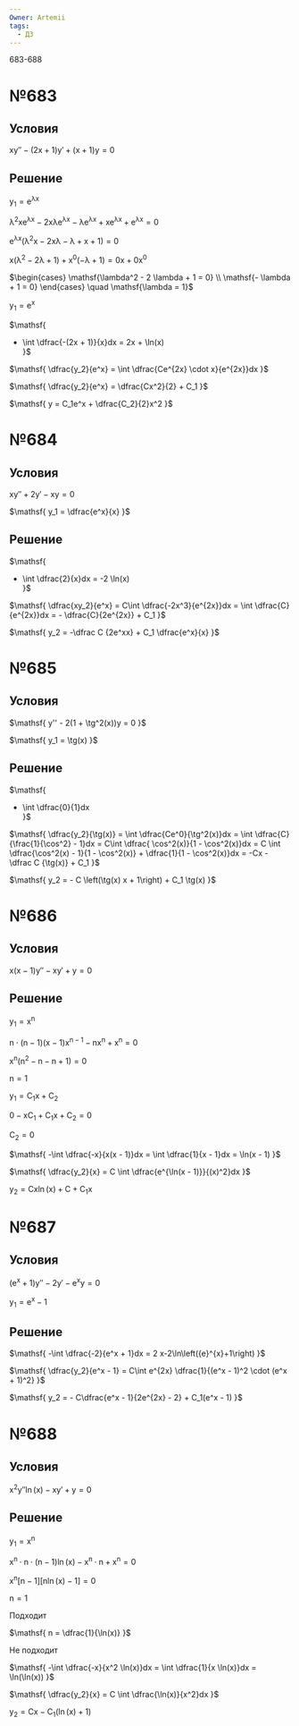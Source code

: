 ```yaml
---
Owner: Artemii
tags:
  - ДЗ
---
```

683-688

# №683

## Условия

$\mathsf{  
xy'' - (2x + 1)y' + (x + 1)y = 0  
}$

## Решение

$\mathsf{  
y_1 = e^{\lambda x}  
}$

$\mathsf{  
\lambda^2 xe^{\lambda x} - 2x\lambda e^{\lambda x} - \lambda e^{\lambda x} + xe^{\lambda x} + e^{\lambda x} = 0  
}$

$\mathsf{  
e^{\lambda x} \left(\lambda^2x - 2x \lambda - \lambda + x + 1 \right) = 0  
}$

$\mathsf{  
x \left(\lambda^2 - 2 \lambda + 1\right) + x^0 \left(- \lambda + 1\right) = 0x + 0x^0  
}$

$\begin{cases}  
\mathsf{\lambda^2 - 2 \lambda + 1 = 0} \\  
\mathsf{- \lambda + 1 = 0}  
\end{cases} \quad \mathsf{\lambda = 1}$

  

$\mathsf{  
y_1 = e^x  
}$

$\mathsf{  
- \int \dfrac{-(2x + 1)}{x}dx = 2x + \ln(x)  
}$

$\mathsf{  
\dfrac{y_2}{e^x} = \int \dfrac{Ce^{2x} \cdot x}{e^{2x}}dx  
}$

$\mathsf{  
\dfrac{y_2}{e^x} = \dfrac{Cx^2}{2} + C_1  
}$

$\mathsf{  
y = C_1e^x + \dfrac{C_2}{2}x^2  
}$

# №684

## Условия

$\mathsf{  
xy'' + 2y' - xy = 0  
}$

$\mathsf{  
y_1 = \dfrac{e^x}{x}  
}$

## Решение

$\mathsf{  
- \int \dfrac{2}{x}dx = -2 \ln(x)  
}$

$\mathsf{  
\dfrac{xy_2}{e^x} = C\int \dfrac{-2x^3}{e^{2x}}dx = \int \dfrac{C}{e^{2x}}dx = - \dfrac{C}{2e^{2x}} + C_1  
}$

$\mathsf{  
y_2 = -\dfrac C {2e^xx} + C_1 \dfrac{e^x}{x}  
}$

  

# №685

## Условия

$\mathsf{  
y'' - 2(1 + \tg^2(x))y = 0  
}$

$\mathsf{  
y_1 = \tg(x)  
}$

## Решение

$\mathsf{  
- \int \dfrac{0}{1}dx  
}$

$\mathsf{  
\dfrac{y_2}{\tg(x)} = \int \dfrac{Ce^0}{\tg^2(x)}dx = \int \dfrac{C}{\frac{1}{\cos^2} - 1}dx = C\int \dfrac{ \cos^2(x)}{1 - \cos^2(x)}dx = C \int \dfrac{\cos^2(x) - 1}{1 - \cos^2(x)} + \dfrac{1}{1 - \cos^2(x)}dx = -Cx - \dfrac C {\tg(x)} + C_1  
}$

$\mathsf{  
y_2 = - C \left(\tg(x) x + 1\right) + C_1 \tg(x)  
}$

  

# №686

## Условия

$\mathsf{  
x(x - 1) y'' - xy' + y = 0  
}$

## Решение

$\mathsf{  
y_1 = x^n  
}$

$\mathsf{  
n \cdot (n - 1)(x - 1)x^{n - 1} - nx^n + x^n = 0  
}$

$\mathsf{  
x^n \left(n^2 - n - n + 1\right) = 0  
}$

$\mathsf{  
n = 1  
}$

  

$\mathsf{  
y_1 = C_1x + C_2  
}$

  

$\mathsf{  
0 - xC_1 + C_1x + C_2 = 0  
}$

$\mathsf{  
C_2 = 0  
}$

  

$\mathsf{  
-\int \dfrac{-x}{x(x - 1)}dx = \int \dfrac{1}{x - 1}dx = \ln(x - 1)  
}$

$\mathsf{  
\dfrac{y_2}{x} = C \int \dfrac{e^{\ln(x - 1)}}{(x)^2}dx  
}$

$\mathsf{  
y_2 = C x\ln(x) + C + C_1 x  
}$

# №687

## Условия

$\mathsf{  
(e^x + 1)y'' - 2y' - e^xy = 0  
}$

$\mathsf{  
y_1 = e^x - 1  
}$

## Решение

$\mathsf{  
-\int \dfrac{-2}{e^x + 1}dx = 2 x-2\ln\left({e}^{x}+1\right)  
}$

$\mathsf{  
\dfrac{y_2}{e^x - 1} = C\int e^{2x} \dfrac{1}{(e^x - 1)^2 \cdot (e^x + 1)^2}  
}$

$\mathsf{  
y_2 = - C\dfrac{e^x - 1}{2e^{2x} - 2} + C_1(e^x - 1)  
}$

# №688

## Условия

$\mathsf{  
x^2 y'' \ln(x) - xy' + y = 0  
}$

## Решение

$\mathsf{  
y_1 = x^n  
}$

$\mathsf{  
x^n \cdot n \cdot (n - 1) \ln(x) - x^n \cdot n + x^n = 0  
}$

$\mathsf{  
x^n [n - 1][n\ln(x) - 1] = 0  
}$

$\mathsf{  
n = 1  
}$

Подходит

$\mathsf{  
n = \dfrac{1}{\ln(x)}  
}$

Не подходит

  

$\mathsf{  
-\int \dfrac{-x}{x^2 \ln(x)}dx = \int \dfrac{1}{x \ln(x)}dx = \ln(\ln(x))  
}$

$\mathsf{  
\dfrac{y_2}{x} = C \int \dfrac{\ln(x)}{x^2}dx  
}$

$\mathsf{  
y_2 = Cx - C_1 \left(\ln(x) + 1\right)  
}$